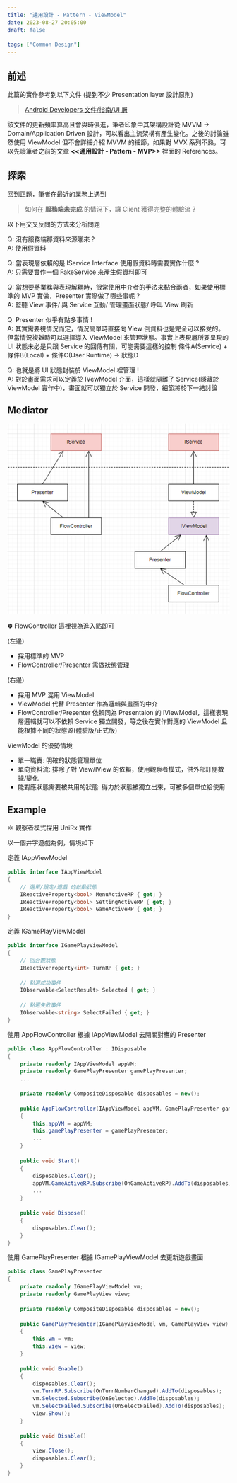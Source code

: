 ```yaml
---
title: "通用設計 - Pattern - ViewModel"
date: 2023-08-27 20:05:00
draft: false

tags: ["Common Design"]
---
```


## 前述

此篇的實作參考到以下文件 (提到不少 Presentation layer 設計原則)
> [Android Developers 文件/指南/UI 層](https://developer.android.com/topic/architecture/ui-layer?hl=zh-tw)

該文件的更新頻率算高且會與時俱進，筆者印象中其架構設計從 MVVM -> Domain/Application Driven 設計，可以看出主流架構有產生變化。之後的討論雖然使用 ViewModel 但不會詳細介紹 MVVM 的細節，如果對 MVX 系列不熟，可以先讀筆者之前的文章 **<<通用設計 - Pattern - MVP>>** 裡面的 References。


## 探索

回到正題，筆者在最近的業務上遇到
> 如何在 **服務端未完成** 的情況下，讓 Client 獲得完整的體驗流 ?

以下用交叉反問的方式來分析問題

Q: 沒有服務端那資料來源哪來 ?    
A: 使用假資料    

Q: 當表現層依賴的是 IService Interface 使用假資料時需要實作什麼 ?    
A: 只需要實作一個 FakeService 來產生假資料即可    

Q: 當想要將業務與表現解耦時，很常使用中介者的手法來黏合兩者，如果使用標準的 MVP 實做，Presenter 實際做了哪些事呢 ?    
A: 監聽 View 事件/ 與 Service 互動/ 管理畫面狀態/ 呼叫 View 刷新    

Q: Presenter 似乎有點多事情 !    
A: 其實需要視情況而定，情況簡單時直接向 View 倒資料也是完全可以接受的。但當情況複雜時可以選擇導入 ViewModel 來管理狀態。事實上表現層所要呈現的 UI 狀態未必是只跟 Service 的回傳有關，可能需要這樣的控制 條件A(Service) + 條件B(Local) + 條件C(User Runtime) -> 狀態D    

Q: 也就是將 UI 狀態封裝於 ViewModel 裡管理 !    
A: 對於畫面需求可以定義於 IVewModel 介面，這樣就隔離了 Service(隱藏於 ViewModel 實作中)，畫面就可以獨立於 Service 開發，細節將於下一結討論    


## Mediator

![Mediator](/images/Mediator.png)

✽ FlowController 這裡視為進入點即可

(左邊)
- 採用標準的 MVP
- FlowController/Presenter 需做狀態管理 

(右邊)
- 採用 MVP 混用 ViewModel
- ViewModel 代替 Presenter 作為邏輯與畫面的中介
- FlowController/Presenter 依賴同為 Presentaion 的 IViewModel，這樣表現層邏輯就可以不依賴 Service 獨立開發，等之後在實作對應的 ViewModel 且能根據不同的狀態源(體驗版/正式版)

ViewModel 的優勢情境
- 單一職責: 明確的狀態管理單位
- 單向資料流: 排除了對 View/IView 的依賴，使用觀察者模式，供外部訂閱數據/變化
- 能對應狀態需要被共用的狀態: 得力於狀態被獨立出來，可被多個單位給使用


## Example

✽ 觀察者模式採用 UniRx 實作

以一個井字遊戲為例，情境如下

定義 IAppViewModel

```csharp
public interface IAppViewModel
{
    // 選單/設定/遊戲 的啟動狀態
    IReactiveProperty<bool> MenuActiveRP { get; }     
    IReactiveProperty<bool> SettingActiveRP { get; }  
    IReactiveProperty<bool> GameActiveRP { get; } 
}
```

定義 IGamePlayViewModel

```csharp
public interface IGamePlayViewModel
{
    // 回合數狀態
    IReactiveProperty<int> TurnRP { get; }

    // 點選成功事件
    IObservable<SelectResult> Selected { get; }

    // 點選失敗事件
    IObservable<string> SelectFailed { get; }
}
```

使用 AppFlowController 根據 IAppViewModel 去開關對應的 Presenter

```csharp
public class AppFlowController : IDisposable
{
    private readonly IAppViewModel appVM;
    private readonly GamePlayPresenter gamePlayPresenter;
    ...

    private readonly CompositeDisposable disposables = new();

    public AppFlowController(IAppViewModel appVM, GamePlayPresenter gamePlayPresenter, ...)
    {
        this.appVM = appVM;
        this.gamePlayPresenter = gamePlayPresenter;
        ...
    }

    public void Start()
    {
        disposables.Clear();
        appVM.GameActiveRP.Subscribe(OnGameActiveRP).AddTo(disposables);
        ...
    }

    public void Dispose()
    {
        disposables.Clear();
    }
}
```

使用 GamePlayPresenter 根據 IGamePlayViewModel 去更新遊戲畫面

```csharp
public class GamePlayPresenter
{
    private readonly IGamePlayViewModel vm;
    private readonly GamePlayView view;

    private readonly CompositeDisposable disposables = new();

    public GamePlayPresenter(IGamePlayViewModel vm, GamePlayView view)
    {
        this.vm = vm;
        this.view = view;
    }

    public void Enable()
    {
        disposables.Clear();
        vm.TurnRP.Subscribe(OnTurnNumberChanged).AddTo(disposables);
        vm.Selected.Subscribe(OnSelected).AddTo(disposables);
        vm.SelectFailed.Subscribe(OnSelectFailed).AddTo(disposables);
        view.Show();
    }

    public void Disable() 
    {
        view.Close();
        disposables.Clear();
    }
}
```
